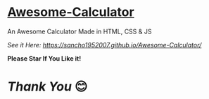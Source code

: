 # [Awesome-Calculator](https://sancho1952007.github.io/Awesome-Calculator/)
An Awesome Calculator Made in HTML, CSS &amp; JS

*See it Here: https://sancho1952007.github.io/Awesome-Calculator/*

**Please Star If You Like it!**

# ***Thank You*** 😊
